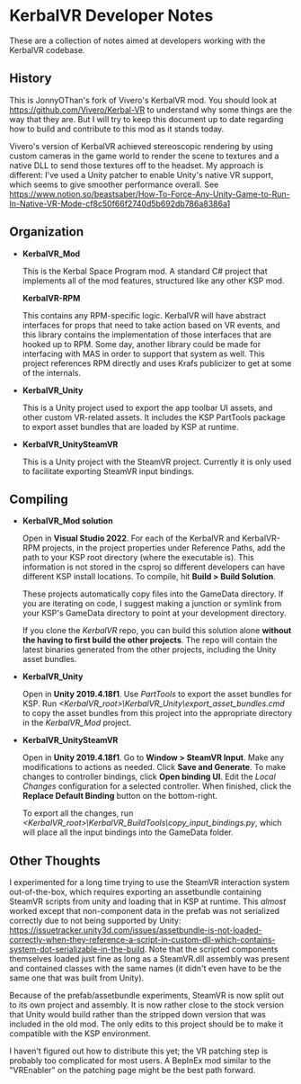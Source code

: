 # KerbalVR Developer Notes

These are a collection of notes aimed at developers working with the KerbalVR codebase.

## History

This is JonnyOThan's fork of Vivero's KerbalVR mod.  You should look at https://github.com/Vivero/Kerbal-VR to understand why some things are the way that they are.  But I will try to keep this document up to date regarding how to build and contribute to this mod as it stands today.

Vivero's version of KerbalVR achieved stereoscopic rendering by using custom cameras in the game world to render the scene to textures and a native DLL to send those textures off to the headset.  My approach is different: I've used a Unity patcher to enable Unity's native VR support, which seems to give smoother performance overall.  See https://www.notion.so/beastsaber/How-To-Force-Any-Unity-Game-to-Run-In-Native-VR-Mode-cf8c50f66f2740d5b692db786a8386a1 

## Organization

- **KerbalVR_Mod**

  This is the Kerbal Space Program mod. A standard C# project that implements
  all of the mod features, structured like any other KSP mod.

  **KerbalVR-RPM**

  This contains any RPM-specific logic.  KerbalVR will have abstract interfaces for props that need to take action based on VR events, and this library contains the implementation of those interfaces that are hooked up to RPM.  Some day, another library could be made for interfacing with MAS in order to support that system as well.  This project references RPM directly and uses Krafs publicizer to get at some of the internals.

- **KerbalVR_Unity**

  This is a Unity project used to export the app toolbar UI assets, and other
  custom VR-related assets. It includes the KSP PartTools package to export
  asset bundles that are loaded by KSP at runtime.

- **KerbalVR_UnitySteamVR**

  This is a Unity project with the SteamVR project. Currently it is only used
  to facilitate exporting SteamVR input bindings.

## Compiling

- **KerbalVR_Mod solution**

  Open in **Visual Studio 2022**. For each of the KerbalVR and KerbalVR-RPM projects, in the project properties under Reference Paths, add the path to your KSP root directory (where the executable is).  This information is not stored in the csproj so different developers can have different KSP install locations.  To compile,  hit **Build > Build Solution**.

  These projects automatically copy files into the GameData directory.  If you are iterating on code, I suggest making a junction or symlink from your KSP's GameData directory to point at your development directory.

  If you clone the *KerbalVR* repo, you can build this solution alone **without
  the having to first build the other projects**. The repo will contain the
  latest binaries generated from the other projects, including the Unity asset bundles.

- **KerbalVR_Unity**

  Open in **Unity 2019.4.18f1**. Use *PartTools* to export the asset bundles
  for KSP. Run *&lt;KerbalVR_root&gt;\KerbalVR_Unity\export_asset_bundles.cmd*
  to copy the asset bundles from this project into the appropriate directory
  in the *KerbalVR_Mod* project.

- **KerbalVR_UnitySteamVR**

  Open in **Unity 2019.4.18f1**. Go to **Window > SteamVR Input**. Make any
  modifications to actions as needed. Click **Save and Generate**. To make
  changes to controller bindings, click **Open binding UI**. Edit the
  *Local Changes* configuration for a selected controller. When finished,
  click the **Replace Default Binding** button on the bottom-right.

  To export all the changes, run
  *&lt;KerbalVR_root&gt;\KerbalVR_BuildTools\copy_input_bindings.py*,
  which will place all the input bindings into the GameData folder.

## Other Thoughts

I experimented for a long time trying to use the SteamVR interaction system out-of-the-box, which requires exporting an assetbundle containing SteamVR scripts from unity and loading that in KSP at runtime.  This *almost* worked except that non-component data in the prefab was not serialized correctly due to not being supported by Unity: https://issuetracker.unity3d.com/issues/assetbundle-is-not-loaded-correctly-when-they-reference-a-script-in-custom-dll-which-contains-system-dot-serializable-in-the-build.  Note that the scripted components themselves loaded just fine as long as a SteamVR.dll assembly was present and contained classes with the same names (it didn't even have to be the same one that was built from Unity).

Because of the prefab/assetbundle experiments, SteamVR is now split out to its own project and assembly.  It is now rather close to the stock version that Unity would build rather than the stripped down version that was included in the old mod.  The only edits to this project should be to make it compatible with the KSP environment.

I haven't figured out how to distribute this yet; the VR patching step is probably too complicated for most users.  A BepInEx mod similar to the "VREnabler" on the patching page might be the best path forward.
